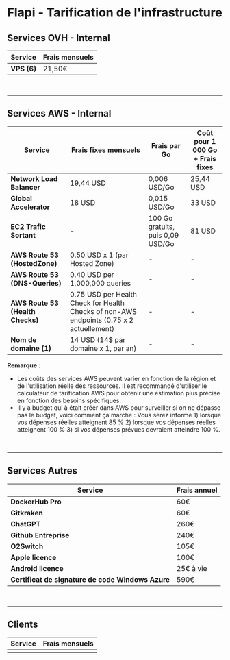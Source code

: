 # Flapi - Tarification de l'infrastructure

## Services OVH - Internal

| Service                                   | Frais mensuels |
|-------------------------------------------|----------------|
| **VPS (6)**                               | 21,50€         |

<br />

---

## Services AWS - Internal

| Service                         | Frais fixes mensuels | Frais par Go                    | Coût pour 1 000 Go + Frais fixes |
|---------------------------------|----------------------|---------------------------------|--------------------|
| **Network Load Balancer**       | 19,44 USD            | 0,006 USD/Go                    | 25,44 USD          |
| **Global Accelerator**          | 18 USD               | 0,015 USD/Go                    | 33 USD             |
| **EC2 Trafic Sortant**          | -                    | 100 Go gratuits, puis 0,09 USD/Go | 81 USD             |
| **AWS Route 53 (HostedZone)**   | 0.50 USD x 1 (par Hosted Zone)       | - | - |
| **AWS Route 53 (DNS-Queries)**  | 0.40 USD per 1,000,000 queries       | - | - |
| **AWS Route 53 (Health Checks)**| 0.75 USD per Health Check for Health Checks of non-AWS endpoints (0.75 x 2 actuellement) | - | - |
| **Nom de domaine (1)**          | 14 USD (14$ par domaine x 1, par an) | - | - |

**Remarque** : 
- Les coûts des services AWS peuvent varier en fonction de la région et de l'utilisation réelle des ressources. Il est recommandé d'utiliser le calculateur de tarification AWS pour obtenir une estimation plus précise en fonction des besoins spécifiques.
- Il y a budget qui à était créer dans AWS pour surveiller si on ne dépasse pas le budget, voici comment ça marche : Vous serez informé 1) lorsque vos dépenses réelles atteignent 85 % 2) lorsque vos dépenses réelles atteignent 100 % 3) si vos dépenses prévues devraient atteindre 100 %.

<br />

---

## Services Autres

| Service                                  | Frais annuel    |
|------------------------------------------|-----------------|
| **DockerHub Pro**                        | 60€             |
| **Gitkraken**                            | 60€             |
| **ChatGPT**                              | 260€            |
| **Github Entreprise**                    | 240€            |
| **O2Switch**                             | 105€            |
| **Apple licence**                        | 100€            |
| **Android licence**                      | 25€ à vie       |
| **Certificat de signature de code Windows Azure** | 590€   |

<br />

---

## Clients
| Service                                  | Frais mensuels  |
|------------------------------------------|-----------------|
|                                          |                 |
